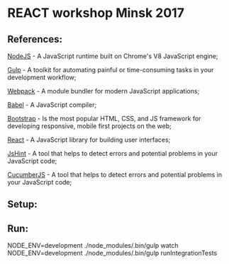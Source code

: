 # REACT workshop Minsk 2017

## References:

[NodeJS](https://nodejs.org) - A JavaScript runtime built on Chrome's V8 JavaScript engine;

[Gulp](https://gulpjs.com/) - A toolkit for automating painful or time-consuming tasks in your development workflow;

[Webpack](https://webpack.js.org/) - A module bundler for modern JavaScript applications;

[Babel](https://babeljs.io/) - A JavaScript compiler;

[Bootstrap](http://getbootstrap.com/) - Is the most popular HTML, CSS, and JS framework for developing responsive, mobile first projects on the web;

[React](https://reactjs.org/) - A JavaScript library for building user interfaces;

[JsHint](http://jshint.com/) - A tool that helps to detect errors and potential problems in your JavaScript code;

[CucumberJS](https://cucumber.io/docs/reference#gherkin) - A tool that helps to detect errors and potential problems in your JavaScript code;


## Setup:


## Run:

NODE_ENV=development ./node_modules/.bin/gulp watch
NODE_ENV=development ./node_modules/.bin/gulp runIntegrationTests
 